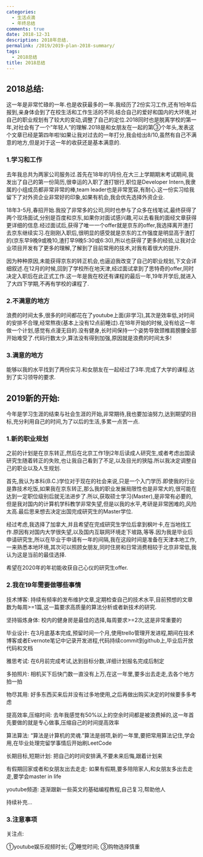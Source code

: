 ```yaml
---
categories:
  - 生活点滴
  - 年终总结
comments: true
date: 2018-12-31
description: 2018年总结.
permalink: /2019/2019-plan-2018-summary/
tags:
  - 2018总结
title: 2018总结
---
```



## 2018总结:
这一年是非常忙碌的一年.也是收获最多的一年.我经历了2份实习工作,还有1份年后报到,亲身体会到了在校生活和工作生活的不同.结合自己的爱好和国内的大环境,对自己的职业规划有了较大的变动,调整了自己的定位.2018同时也是脱离学校的第一年,对社会有了一个”年轻人”的理解.2018是和女朋友在一起的第③个年头,发表这个文章已经是第四年啦!如果让我对过去的一年打分,我会给出8/10,虽然有自己不满意的地方,但是对于这一年的收获还是基本满意的.

### 1.学习和工作
去年我总共为两家公司服务过.首先在18年的1月份,在大三上学期期末考试期间,我发出了自己的第一份简历,很幸运的入职了渣打银行,职位是Developer Intern,我隶属的小组成员都非常非常的棒,team leader也是非常宽容,有耐心.这一份实习给我留下了对外资企业非常好的印象,如果有机会,我会优先选择外资企业.

18年3-5月,春招开始.我投了非常多的公司,同时也参与了众多在线笔试,最终获得了两个现场面试,分别是百度和京东,如果你对面试感兴趣,可以去看我的面经文章获得更详细的信息.经过面试后,获得了唯一一个offer就是京东的offer,我选择离开渣打去京东继续实习.在刚刚入职后,很明显的感受就是京东的工作强度是明显高于渣打的(京东早9晚9或晚10,渣打早9晚5:30或6:30),所以也获得了更多的经验,让我对企业项目开发有了更多的理解,了解到了目前常用的技术,对我有着很大的提升.

因为种种原因,未能获得京东的转正机会,也逼迫我改变了自己的职业规划,下文会详细叙述.在12月的时候,回到了学校所在地天津,经过面试拿到了思特奇的offer,同时决定入职后在此正式工作.这一年是我在校还有课程的最后一年,19年开学后,就进入了大四下学期,不再有学校的课程了.

### 2.不满意的地方
浪费的时间太多,很多的时间都花在了youtube上面(非学习),其次是效率低,对时间的安排不合理,经常熬夜(基本上没有12点前睡过).在18年开始的时候,没有给这一年做一个计划,感觉有点漫无目的.没有健身,长时间保持一个姿势导致颈椎肩膀腰全部开始难受了.代码行数太少,算法没有得到加强,原因就是浪费的时间太多!

### 3.满意的地方
能够以我的水平找到了两份实习.和女朋友在一起经过了3年.完成了大学的课程.达到了实习领导的要求.

## 2019新的开始:
今年是学习生涯的结束与社会生涯的开始,非常期待,我也要加油努力,达到期望的目标,充分利用自己的时间,为了以后的生活,多累一点苦一点.

### 1.新的职业规划
之前的计划是在京东转正,然后在北京工作1到2年后读成人研究生,或者考虑出国读研究生随着转正的失败,也让我自己看到了不足,以及目光的狭隘.所以我决定调整自己的职业以及人生规划.

首先,我认为本科(B.C.)学位对于现在的社会来说,只是一个入门学历.即使我的行业是靠技术吃饭,如果我在京东转正,那么我的职业发展局限性也是非常大的,很可能在达到一定职位级别后就无法进步了.所以,获取硕士学习(Master),是非常有必要的,但是我对国内的计算机学科教学非常失望,但是以我的水平,考研是非常困难的,风险太高.最后思来想去决定出国完成研究生的Master学位.

经过考虑,我选择了加拿大,并且希望在完成研究生学位后拿到枫叶卡,在当地找工作.原因有对国内大学很失望,以及国内互联网环境走下坡路,等等.因为我是毕业后申请研究生,所以在毕业于申请有一年的间隔,我在这段时间是准备在天津本地工作,一来熟悉本地环境,其次可以照顾女朋友,同时住房和日常消费相较于北京非常低,我认为这是当前的最佳选择.

希望在2020年的年初能收获自己心仪的研究生offer.

### 2.我在19年需要做哪些事情
技术博客: 持续有频率的发布维护文章,定期检查自己的技术水平,目前预想的文章数为每周>=1篇,这一篇要求高质量的算法分析或者新技术的研究.

坚持锻炼身体: 校内的健身房是最佳的选择,每周要求>=2次,这是非常重要的

毕业设计: 在3月底基本完成,预留时间一个月,使用trello管理开发进程,期间在技术博客或者Evernote笔记中记录开发进程,代码持续commit到github上,毕业后开放代码和文档

雅思考试: 在6月前完成考试,达到目标分数,详细计划报名完成后制定

多拍照片: 相机买下后快门数一直没有上万,在这一年里,要多出去走走,去各个地方拍一拍

物尽其用: 好多东西买来后并没有过多地使用,之后再做出购买决定的时候要多多考虑

提高效率,压缩时间: 去年我感觉有50%以上的空余时间都是被浪费掉的,这一年首先要做的就是专心做事,压缩自己的时间提高效率

算法算法: “算法是计算机的灵魂.”算法是弱项,新的一年里,要把常用算法记住,学会用,在毕业处理完留学事情后开始刷LeetCode

长期目标,短期计划: 把自己的时间安排满,不要未来后悔,跟着计划来

有假期回家或者和女朋友出去走走: 如果有假期,要多陪陪家人,和女朋友多出去走走,要学会master in life

youtube频道: 逐渐跟新一些英文的基础编程教程,自己复习,帮助他人

持续补充…

### 3.注意事项
关注点:

①youtube娱乐视频时长; ②睡觉时间; ③购物选择慎重